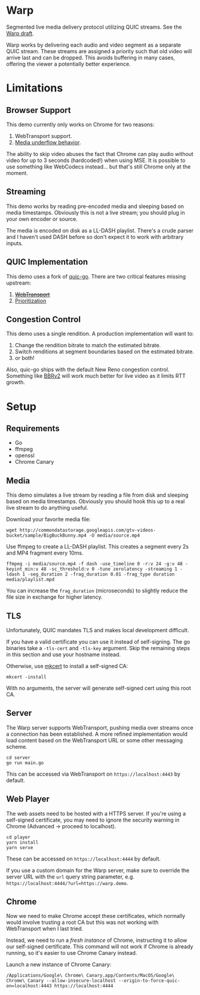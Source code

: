 # Warp
Segmented live media delivery protocol utilizing QUIC streams. See the [Warp draft](https://datatracker.ietf.org/doc/draft-lcurley-warp/).

Warp works by delivering each audio and video segment as a separate QUIC stream. These streams are assigned a priority such that old video will arrive last and can be dropped. This avoids buffering in many cases, offering the viewer a potentially better experience.

# Limitations
## Browser Support
This demo currently only works on Chrome for two reasons:

1. WebTransport support.
2. [Media underflow behavior](https://github.com/whatwg/html/issues/6359).

The ability to skip video abuses the fact that Chrome can play audio without video for up to 3 seconds (hardcoded!) when using MSE. It is possible to use something like WebCodecs instead... but that's still Chrome only at the moment.

## Streaming
This demo works by reading pre-encoded media and sleeping based on media timestamps. Obviously this is not a live stream; you should plug in your own encoder or source.

The media is encoded on disk as a LL-DASH playlist. There's a crude parser and I haven't used DASH before so don't expect it to work with arbitrary inputs.

## QUIC Implementation
This demo uses a fork of [quic-go](https://github.com/lucas-clemente/quic-go). There are two critical features missing upstream:

1. ~~[WebTransport](https://github.com/lucas-clemente/quic-go/issues/3191)~~
2. [Prioritization](https://github.com/lucas-clemente/quic-go/pull/3442)

## Congestion Control
This demo uses a single rendition. A production implementation will want to:

1. Change the rendition bitrate to match the estimated bitrate.
2. Switch renditions at segment boundaries based on the estimated bitrate.
3. or both!

Also, quic-go ships with the default New Reno congestion control. Something like [BBRv2](https://github.com/lucas-clemente/quic-go/issues/341) will work much better for live video as it limits RTT growth.


# Setup
## Requirements
* Go
* ffmpeg
* openssl
* Chrome Canary

## Media
This demo simulates a live stream by reading a file from disk and sleeping based on media timestamps. Obviously you should hook this up to a real live stream to do anything useful.

Download your favorite media file:
```
wget http://commondatastorage.googleapis.com/gtv-videos-bucket/sample/BigBuckBunny.mp4 -O media/source.mp4
```

Use ffmpeg to create a LL-DASH playlist. This creates a segment every 2s and MP4 fragment every 10ms.
```
ffmpeg -i media/source.mp4 -f dash -use_timeline 0 -r:v 24 -g:v 48 -keyint_min:v 48 -sc_threshold:v 0 -tune zerolatency -streaming 1 -ldash 1 -seg_duration 2 -frag_duration 0.01 -frag_type duration media/playlist.mpd
```

You can increase the `frag_duration` (microseconds) to slightly reduce the file size in exchange for higher latency.

## TLS
Unfortunately, QUIC mandates TLS and makes local development difficult.

If you have a valid certificate you can use it instead of self-signing. The go binaries take a `-tls-cert` and `-tls-key` argument. Skip the remaining steps in this section and use your hostname instead.

Otherwise, use [mkcert](https://github.com/FiloSottile/mkcert) to install a self-signed CA:
```
mkcert -install
```

With no arguments, the server will generate self-signed cert using this root CA.

## Server
The Warp server supports WebTransport, pushing media over streams once a connection has been established. A more refined implementation would load content based on the WebTransport URL or some other messaging scheme.

```
cd server
go run main.go
```

This can be accessed via WebTransport on `https://localhost:4443` by default.

## Web Player
The web assets need to be hosted with a HTTPS server. If you're using a self-signed certificate, you may need to ignore the security warning in Chrome (Advanced -> proceed to localhost).

```
cd player
yarn install
yarn serve
```

These can be accessed on `https://localhost:4444` by default.

If you use a custom domain for the Warp server, make sure to override the server URL with the `url` query string parameter, e.g. `https://localhost:4444/?url=https://warp.demo`.

## Chrome
Now we need to make Chrome accept these certificates, which normally would involve trusting a root CA but this was not working with WebTransport when I last tried.

Instead, we need to run a *fresh instance* of Chrome, instructing it to allow our self-signed certificate. This command will not work if Chrome is already running, so it's easier to use Chrome Canary instead.

Launch a new instance of Chrome Canary:
```
/Applications/Google\ Chrome\ Canary.app/Contents/MacOS/Google\ Chrome\ Canary --allow-insecure-localhost --origin-to-force-quic-on=localhost:4443 https://localhost:4444
```
